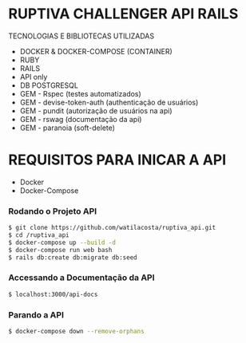# RUPTIVA CHALLENGER API RAILS

TECNOLOGIAS E BIBLIOTECAS UTILIZADAS

- DOCKER & DOCKER-COMPOSE (CONTAINER)
- RUBY
- RAILS
- API only
- DB POSTGRESQL
- GEM - Rspec (testes automatizados)
- GEM - devise-token-auth (authenticação de usuários)
- GEM - pundit (autorização de usuários na api)
- GEM - rswag (documentação da api)
- GEM - paranoia (soft-delete)

# REQUISITOS PARA INICAR A API

- Docker
- Docker-Compose

### Rodando o Projeto API

```sh
$ git clone https://github.com/watilacosta/ruptiva_api.git
$ cd /ruptiva_api
$ docker-compose up --build -d
$ docker-compose run web bash
$ rails db:create db:migrate db:seed
```

### Accessando a Documentação da API

```sh
$ localhost:3000/api-docs
```

### Parando a API

```sh
$ docker-compose down --remove-orphans
```